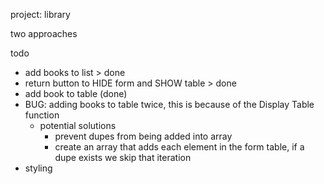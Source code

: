 project: library

two approaches

todo

- add books to list > done
- return button to HIDE form and SHOW table > done
- add book to table (done)
- BUG: adding books to table twice, this is because of the Display Table function 
  - potential solutions
    - prevent dupes from being added into array 
    - create an array that adds each element in the form table, if a dupe exists we skip that iteration
- styling